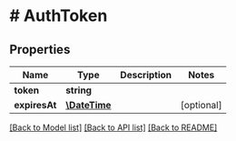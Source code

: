 # # AuthToken

## Properties

Name | Type | Description | Notes
------------ | ------------- | ------------- | -------------
**token** | **string** |  | 
**expiresAt** | [**\DateTime**](\DateTime.md) |  | [optional] 

[[Back to Model list]](../../README.md#documentation-for-models) [[Back to API list]](../../README.md#documentation-for-api-endpoints) [[Back to README]](../../README.md)


